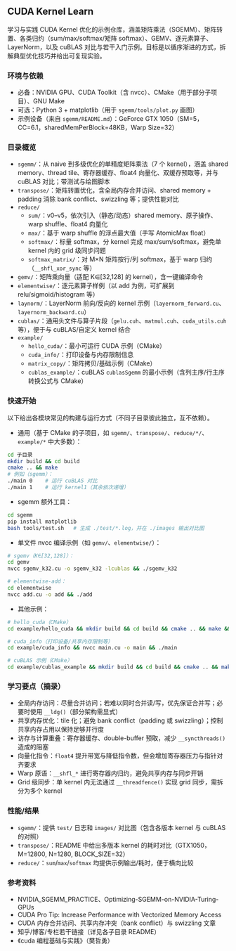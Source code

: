## CUDA Kernel Learn

学习与实践 CUDA Kernel 优化的示例仓库，涵盖矩阵乘法（SGEMM）、矩阵转置、各类归约（sum/max/softmax/矩阵 softmax）、GEMV、逐元素算子、LayerNorm，以及 cuBLAS 对比与若干入门示例。目标是以循序渐进的方式，拆解典型优化技巧并给出可复现实验。

### 环境与依赖
- 必备：NVIDIA GPU、CUDA Toolkit（含 nvcc）、CMake（用于部分子项目）、GNU Make
- 可选：Python 3 + matplotlib（用于 `sgemm/tools/plot.py` 画图）
- 示例设备（来自 `sgemm/README.md`）：GeForce GTX 1050（SM=5，CC=6.1，sharedMemPerBlock=48KB，Warp Size=32）

### 目录概览
- `sgemm/`：从 naive 到多级优化的单精度矩阵乘法（7 个 kernel），涵盖 shared memory、thread tile、寄存器缓存、float4 向量化、双缓存预取等，并与 cuBLAS 对比；带测试与绘图脚本
- `transpose/`：矩阵转置优化，含全局内存合并访问、shared memory + padding 消除 bank conflict、swizzling 等；提供性能对比
- `reduce/`
  - `sum/`：v0–v5，依次引入（静态/动态）shared memory、原子操作、warp shuffle、float4 向量化
  - `max/`：基于 warp shuffle 的浮点最大值（手写 AtomicMax float）
  - `softmax/`：标量 softmax，分 kernel 完成 max/sum/softmax，避免单 kernel 内的 grid 级同步问题
  - `softmax_matrix/`：对 M×N 矩阵按行/列 softmax，基于 warp 归约（`__shfl_xor_sync` 等）
- `gemv/`：矩阵乘向量（适配 K∈[32,128] 的 kernel），含一键编译命令
- `elementwise/`：逐元素算子样例（以 add 为例，可扩展到 relu/sigmoid/histogram 等）
- `laynorm/`：LayerNorm 前向/反向的 kernel 示例（`layernorm_forward.cu`、`layernorm_backward.cu`）
- `cublas/`：通用头文件与算子片段（`gelu.cuh`、`matmul.cuh`、`cuda_utils.cuh` 等），便于与 cuBLAS/自定义 kernel 结合
- `example/`
  - `hello_cuda/`：最小可运行 CUDA 示例（CMake）
  - `cuda_info/`：打印设备与内存限制信息
  - `matrix_copy/`：矩阵拷贝/基础示例（CMake）
  - `cublas_example/`：cuBLAS `cublasSgemm` 的最小示例（含列主序/行主序转换公式与 CMake）

### 快速开始
以下给出各模块常见的构建与运行方式（不同子目录彼此独立，互不依赖）。

- 通用（基于 CMake 的子项目，如 `sgemm/`、`transpose/`、`reduce/*/`、`example/*` 中大多数）：
```bash
cd 子目录
mkdir build && cd build
cmake .. && make
# 例如（sgemm）：
./main 0    # 运行 cuBLAS 对比
./main 1    # 运行 kernel1（其余依次递增）
```

- sgemm 额外工具：
```bash
cd sgemm
pip install matplotlib
bash tools/test.sh   # 生成 ./test/*.log，并在 ./images 输出对比图
```

- 单文件 nvcc 编译示例（如 `gemv/`、`elementwise/`）：
```bash
# sgemv（K∈[32,128]）：
cd gemv
nvcc sgemv_k32.cu -o sgemv_k32 -lcublas && ./sgemv_k32

# elementwise-add：
cd elementwise
nvcc add.cu -o add && ./add
```

- 其他示例：
```bash
# hello_cuda（CMake）
cd example/hello_cuda && mkdir build && cd build && cmake .. && make && ./hello_cuda

# cuda_info（打印设备/共享内存限制等）
cd example/cuda_info && nvcc main.cu -o main && ./main

# cuBLAS 示例（CMake）
cd example/cublas_example && mkdir build && cd build && cmake .. && make && ./cublas_exmple
```

### 学习要点（摘录）
- 全局内存访问：尽量合并访问；若难以同时合并读/写，优先保证合并写；必要时使用 `__ldg()`（部分架构需显式）
- 共享内存优化：tile 化；避免 bank conflict（padding 或 swizzling）；控制共享内存占用以保持足够并行度
- 访存与计算重叠：寄存器缓存、double-buffer 预取，减少 `__syncthreads()` 造成的阻塞
- 向量化指令：`float4` 提升带宽与降低指令数，但会增加寄存器压力与指针对齐要求
- Warp 原语：`__shfl_*` 进行寄存器内归约，避免共享内存与同步开销
- Grid 级同步：单 kernel 内无法通过 `__threadfence()` 实现 grid 同步，需拆分为多个 kernel

### 性能/结果
- `sgemm/`：提供 `test/` 日志和 `images/` 对比图（包含各版本 kernel 与 cuBLAS 的对照）
- `transpose/`：README 中给出多版本 kernel 的耗时对比（GTX1050，M=12800, N=1280, BLOCK_SIZE=32）
- `reduce/`：`sum`/`max`/`softmax` 均提供示例输出/耗时，便于横向比较

### 参考资料
- NVIDIA_SGEMM_PRACTICE、Optimizing-SGEMM-on-NVIDIA-Turing-GPUs
- CUDA Pro Tip: Increase Performance with Vectorized Memory Access
- CUDA 内存合并访问、共享内存冲突（bank conflict）与 swizzling 文章
- 知乎/博客/专栏若干链接（详见各子目录 README）
- 《cuda 编程基础与实践》（樊哲勇）




